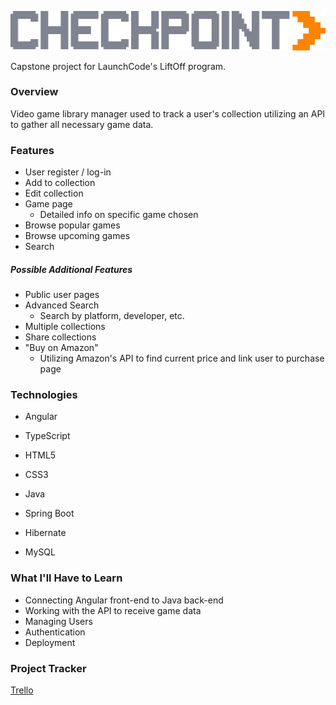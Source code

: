 ![Logo](https://raw.githubusercontent.com/T-Mev/checkpoint/master/src/main/checkpoint-frontend/src/assets/img/Logo.png)

Capstone project for LaunchCode's LiftOff program.

### Overview
Video game library manager used to track a user's collection utilizing an API to gather all necessary game data.

### Features
* User register / log-in
* Add to collection
* Edit collection
* Game page
    * Detailed info on specific game chosen
* Browse popular games
* Browse upcoming games
* Search

##### Possible Additional Features
* Public user pages
* Advanced Search
    * Search by platform, developer, etc.
* Multiple collections
* Share collections
* "Buy on Amazon" 
    * Utilizing Amazon's API to find current price and link user to purchase page

### Technologies
* Angular
* TypeScript
* HTML5
* CSS3

* Java
* Spring Boot
* Hibernate
* MySQL

### What I'll Have to Learn
* Connecting Angular front-end to Java back-end
* Working with the API to receive game data
* Managing Users
* Authentication
* Deployment

### Project Tracker
[Trello](https://trello.com/b/YG3RGTYB/checkpoint)
